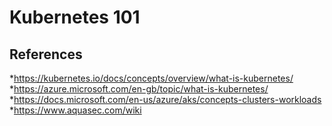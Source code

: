 # Kubernetes 101

## References

*<https://kubernetes.io/docs/concepts/overview/what-is-kubernetes/>
*<https://azure.microsoft.com/en-gb/topic/what-is-kubernetes/>
*<https://docs.microsoft.com/en-us/azure/aks/concepts-clusters-workloads>
*<https://www.aquasec.com/wiki>
